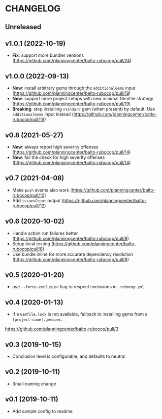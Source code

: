 # CHANGELOG

## Unreleased

## v1.0.1 (2022-10-19)

- **Fix**: support more bundler versions (https://github.com/planningcenter/balto-rubocop/pull/24)

## v1.0.0 (2022-09-13)

- **New**: install arbitrary gems through the `additionalGems` input (https://github.com/planningcenter/balto-rubocop/pull/19)
- **New**: support more project setups with new minimal Gemfile strategy (https://github.com/planningcenter/balto-rubocop/pull/19)
- **Breaking**: stop installing `standard` gem (when present) by default. Use `additionalGems` input instead (https://github.com/planningcenter/balto-rubocop/pull/19)

## v0.8 (2021-05-27)

- **New**: always report high severity offenses (https://github.com/planningcenter/balto-rubocop/pull/14)
- **New**: fail the check for high severity offenses (https://github.com/planningcenter/balto-rubocop/pull/14)

## v0.7 (2021-04-08)

- Make `push` events also work (https://github.com/planningcenter/balto-rubocop/pull/10)
- Add `issuesCount` output (https://github.com/planningcenter/balto-rubocop/pull/12)

## v0.6 (2020-10-02)

- Handle action run failures better (https://github.com/planningcenter/balto-rubocop/pull/9)
- Setup local testing (https://github.com/planningcenter/balto-rubocop/pull/8)
- Use bundle inline for more accurate dependency resolution (https://github.com/planningcenter/balto-rubocop/pull/6)

## v0.5 (2020-01-20)

- use `--force-exclusion` flag  to respect exclusions in `.rubocop.yml`

## v0.4 (2020-01-13)

- If a `Gemfile.lock` is not available, fallback to installing gems from a `[project-name].gemspec`.

https://github.com/planningcenter/balto-rubocop/pull/3

## v0.3 (2019-10-15)

- Conclusion level is configurable, and defaults to neutral

## v0.2 (2019-10-11)

- Small naming change

## v0.1 (2019-10-11)

- Add sample config to readme

